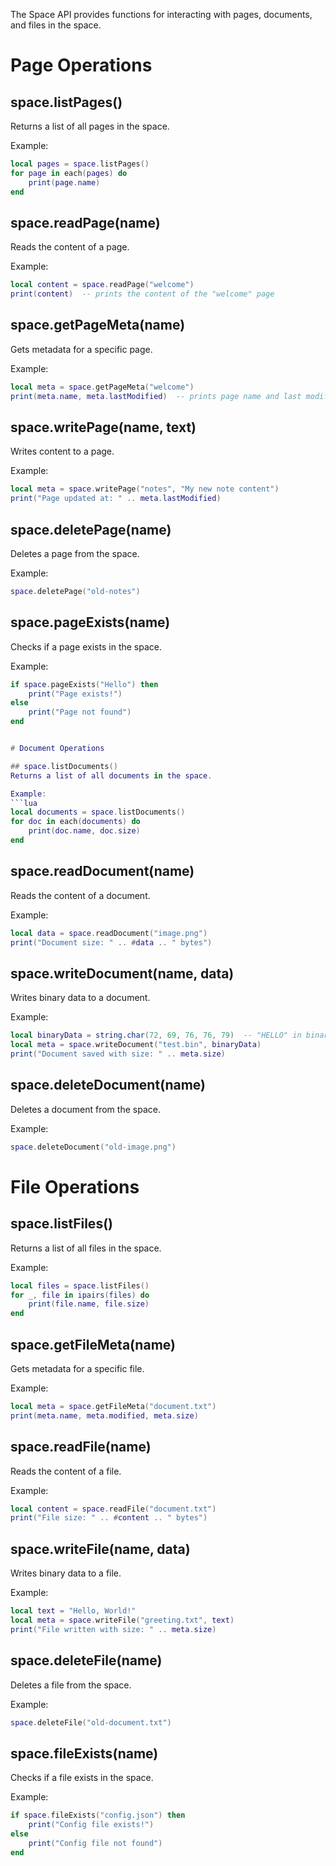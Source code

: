 The Space API provides functions for interacting with pages, documents, and files in the space.

# Page Operations

## space.listPages()
Returns a list of all pages in the space.

Example:
```lua
local pages = space.listPages()
for page in each(pages) do
    print(page.name)
end
```

## space.readPage(name)
Reads the content of a page.

Example:
```lua
local content = space.readPage("welcome")
print(content)  -- prints the content of the "welcome" page
```

## space.getPageMeta(name)
Gets metadata for a specific page.

Example:
```lua
local meta = space.getPageMeta("welcome")
print(meta.name, meta.lastModified)  -- prints page name and last modified date
```

## space.writePage(name, text)
Writes content to a page.

Example:
```lua
local meta = space.writePage("notes", "My new note content")
print("Page updated at: " .. meta.lastModified)
```

## space.deletePage(name)
Deletes a page from the space.

Example:
```lua
space.deletePage("old-notes")
```

## space.pageExists(name)
Checks if a page exists in the space.

Example:
```lua
if space.pageExists("Hello") then
    print("Page exists!")
else
    print("Page not found")
end


# Document Operations

## space.listDocuments()
Returns a list of all documents in the space.

Example:
```lua
local documents = space.listDocuments()
for doc in each(documents) do
    print(doc.name, doc.size)
end
```

## space.readDocument(name)
Reads the content of a document.

Example:
```lua
local data = space.readDocument("image.png")
print("Document size: " .. #data .. " bytes")
```

## space.writeDocument(name, data)
Writes binary data to a document.

Example:
```lua
local binaryData = string.char(72, 69, 76, 76, 79)  -- "HELLO" in binary
local meta = space.writeDocument("test.bin", binaryData)
print("Document saved with size: " .. meta.size)
```

## space.deleteDocument(name)
Deletes a document from the space.

Example:
```lua
space.deleteDocument("old-image.png")
```

# File Operations

## space.listFiles()
Returns a list of all files in the space.

Example:
```lua
local files = space.listFiles()
for _, file in ipairs(files) do
    print(file.name, file.size)
end
```

## space.getFileMeta(name)
Gets metadata for a specific file.

Example:
```lua
local meta = space.getFileMeta("document.txt")
print(meta.name, meta.modified, meta.size)
```

## space.readFile(name)
Reads the content of a file.

Example:
```lua
local content = space.readFile("document.txt")
print("File size: " .. #content .. " bytes")
```

## space.writeFile(name, data)
Writes binary data to a file.

Example:
```lua
local text = "Hello, World!"
local meta = space.writeFile("greeting.txt", text)
print("File written with size: " .. meta.size)
```

## space.deleteFile(name)
Deletes a file from the space.

Example:
```lua
space.deleteFile("old-document.txt")
```

## space.fileExists(name)
Checks if a file exists in the space.

Example:
```lua
if space.fileExists("config.json") then
    print("Config file exists!")
else
    print("Config file not found")
end
